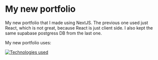 # My new portfolio

My new portfolio that I made using NextJS. The previous one used just React, which is not great, because React is just client side. I also kept the same supabase postgress DB from the last one.

My new portfolio uses:

[![Technologies used](https://skillicons.dev/icons?i=next,react,ts,supabase)](/)
